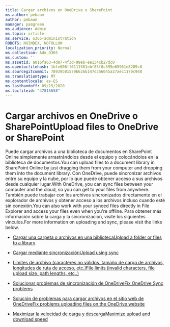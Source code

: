 ```yaml
---
title: Cargar archivos en OneDrive o SharePoint
ms.author: pebaum
author: pebaum
manager: pamgreen
ms.audience: Admin
ms.topic: article
ms.service: o365-administration
ROBOTS: NOINDEX, NOFOLLOW
localization_priority: Normal
ms.collection: Adm_O365
ms.custom: ''
ms.assetid: a016fa63-4d87-4f3d-99eb-ee134cb27dc0
ms.openlocfilehash: 1bfe006ff6111581ebf85f0c599e65961e8289c0
ms.sourcegitcommit: 78939b01579b626b147d356045a37aec1170c948
ms.translationtype: MT
ms.contentlocale: es-ES
ms.lasthandoff: 09/15/2020
ms.locfileid: "47815658"
---
```

# <a name="upload-files-to-onedrive-or-sharepoint"></a><span data-ttu-id="7548e-102">Cargar archivos en OneDrive o SharePoint</span><span class="sxs-lookup"><span data-stu-id="7548e-102">Upload files to OneDrive or SharePoint</span></span>

<span data-ttu-id="7548e-103">Puede cargar archivos a una biblioteca de documentos en SharePoint Online simplemente arrastrándolos desde el equipo y colocándolos en la biblioteca de documentos.</span><span class="sxs-lookup"><span data-stu-id="7548e-103">You can upload files to a document library in SharePoint Online by just dragging them from your computer and dropping them into the document library.</span></span> <span data-ttu-id="7548e-104">Con OneDrive, puede sincronizar archivos entre su equipo y la nube, por lo que puede obtener acceso a sus archivos desde cualquier lugar.</span><span class="sxs-lookup"><span data-stu-id="7548e-104">With OneDrive, you can sync files between your computer and the cloud, so you can get to your files from anywhere.</span></span> <span data-ttu-id="7548e-105">También puede trabajar con los archivos sincronizados directamente en el explorador de archivos y obtener acceso a los archivos incluso cuando esté sin conexión.</span><span class="sxs-lookup"><span data-stu-id="7548e-105">You can also work with your synced files directly in File Explorer and access your files even when you're offline.</span></span> <span data-ttu-id="7548e-106">Para obtener más información sobre la carga y la sincronización, visite los siguientes vínculos.</span><span class="sxs-lookup"><span data-stu-id="7548e-106">For more information on uploading and sync, please visit the links below.</span></span>

- [<span data-ttu-id="7548e-107">Cargar una carpeta o archivos en una biblioteca</span><span class="sxs-lookup"><span data-stu-id="7548e-107">Upload a folder or files to a library</span></span>](https://support.office.com/article/upload-a-folder-or-files-to-a-document-library-eb18fcba-c953-4d45-8d90-8da66edeacdb)

- [<span data-ttu-id="7548e-108">Cargar mediante sincronización</span><span class="sxs-lookup"><span data-stu-id="7548e-108">Upload using sync</span></span>](https://support.office.com/article/sync-files-with-the-onedrive-sync-client-in-windows-615391c4-2bd3-4aae-a42a-858262e42a49)

- [<span data-ttu-id="7548e-109">Límites de archivo (caracteres no válidos, tamaño de carga de archivos, longitudes de ruta de acceso, etc.)</span><span class="sxs-lookup"><span data-stu-id="7548e-109">File limits (invalid characters, file upload size, path lengths, etc..)</span></span>](https://support.office.com/article/invalid-file-names-and-file-types-in-onedrive-onedrive-for-business-and-sharepoint-64883a5d-228e-48f5-b3d2-eb39e07630fa)

- [<span data-ttu-id="7548e-110">Solucionar problemas de sincronización de OneDrive</span><span class="sxs-lookup"><span data-stu-id="7548e-110">Fix OneDrive Sync problems</span></span>](https://support.office.com/article/Fix-OneDrive-sync-problems-83ab0d8a-8400-45b0-8dcf-dc8aa8a6bcf8)

- [<span data-ttu-id="7548e-111">Solución de problemas para cargar archivos en el sitio web de OneDrive</span><span class="sxs-lookup"><span data-stu-id="7548e-111">Fix problems uploading files on the OneDrive website</span></span>](https://support.office.com/article/Fix-problems-uploading-files-on-the-OneDrive-website-9afcc4a0-e344-4bc9-9c9d-59d3e802247e)

- [<span data-ttu-id="7548e-112">Maximizar la velocidad de carga y descarga</span><span class="sxs-lookup"><span data-stu-id="7548e-112">Maximize upload and download speed</span></span>](https://support.office.com/article/Maximize-upload-and-download-speed-8eeadfb8-501f-406d-997b-98ab6ff67f43)
